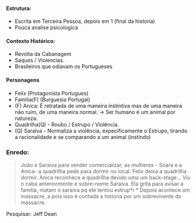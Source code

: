 #### Estrutura:
- Escrita em Terceira Pessoa, depois em 1 (final da historia)
- Pouca analise psicologica 
#### Contexto Histórico: 
- Revolta da Cabanagem
- Saques / Violencias. 
- Brasileiros que odiavam os Portugueses

#### Personagens 
- Felix (Protagonista Portugues)
- Familia(F) (Burguesia Portugal)
- (F) Anica: É retratada de uma maneira instintiva mas de uma maneira não ruim, de uma maneira normal. -> Ser humano é um animal por natureza. 
- Quadrilha(Q) - Roubo / Estrupo / Violência.
- (Q) Saraiva - Normaliza a violência, expecificamente o Estrupo, tirando a racionalidade e se comparando a um animal (instindo)


### Enredo: 
> João e Saraiva para vender comercializar, as mulheres - Soara e a Anica- a quadrilha pede para dormir no local. Felix deixa a quadrilha dormir. 
> Anica reconhece a quadrilha devido uma um back-stage... Viu o caba anteriormente e sobre-nome Saraiva. Ela grita para avisar a familia, matam o saraiva pq ele tentou estrup*r *  Depois acontece um massacre, a pois isso é contada a historia por um sobrevivente do massacre.  

Pesquisar: Jeff Dean 